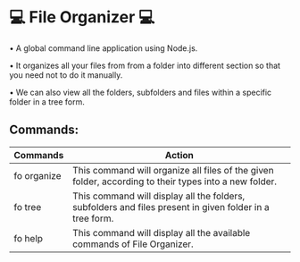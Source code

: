 
#  💻 File Organizer 💻

• A global command line application using Node.js. 

• It organizes all your files from from a folder into different section  so that you need not to do it manually.

• We can also view all the folders, subfolders and files within a specific folder in a tree form.
## Commands:
|   Commands           |        Action                                                         |
| ----------------- | ------------------------------------------------------------------ |
| fo organize <PathName>| This command will organize all files of the given folder, according to their types into a new folder.|
| fo tree <PathName>| This command will display all the folders, subfolders and files present in given folder in a tree form.|
|fo help| This command will display all the available commands of File Organizer.|




  